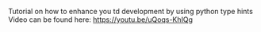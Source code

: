 Tutorial on how to enhance you td development by using python type hints
Video can be found here: https://youtu.be/uQoqs-KhIQg
